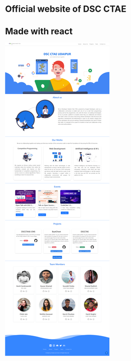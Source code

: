 # Official website of DSC CTAE

# Made with react

![alt text](https://github.com/GDSC-CTAE/dscctae/blob/master/src/assets/website.png)
